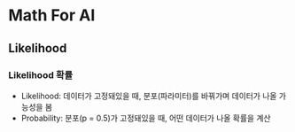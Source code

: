 # Math For AI
## Likelihood 
### Likelihood 확률
- Likelihood: 데이터가 고정돼있을 때, 분포(파라미터)를 바꿔가며 데이터가 나올 가능성을 봄
- Probability: 분포(p = 0.5)가 고정돼있을 때, 어떤 데이터가 나올 확률을 계산